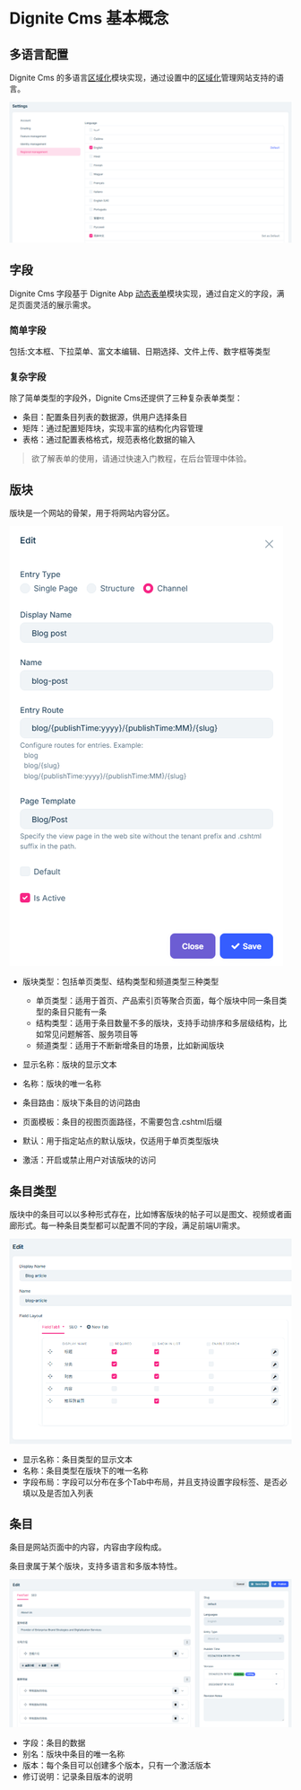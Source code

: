 # Dignite Cms 基本概念

## 多语言配置

Dignite Cms 的多语言[区域化](../regionalization.md)模块实现，通过设置中的[区域化](../regional-management.md)管理网站支持的语言。

![区域化设置](images/regional-management.png)

## 字段

Dignite Cms 字段基于 Dignite Abp [动态表单](https://learn.dignite.com/zh-Hans/abp/latest/Dynamic-Forms)模块实现，通过自定义的字段，满足页面灵活的展示需求。

### 简单字段

包括:文本框、下拉菜单、富文本编辑、日期选择、文件上传、数字框等类型

### 复杂字段

除了简单类型的字段外，Dignite Cms还提供了三种复杂表单类型：

- 条目：配置条目列表的数据源，供用户选择条目
- 矩阵：通过配置矩阵块，实现丰富的结构化内容管理
- 表格：通过配置表格格式，规范表格化数据的输入

> 欲了解表单的使用，请通过快速入门教程，在后台管理中体验。

## 版块

版块是一个网站的骨架，用于将网站内容分区。

![编辑版块](images/section-edit.png)

- 版块类型：包括单页类型、结构类型和频道类型三种类型
  
  - 单页类型：适用于首页、产品索引页等聚合页面，每个版块中同一条目类型的条目只能有一条
  - 结构类型：适用于条目数量不多的版块，支持手动排序和多层级结构，比如常见问题解答、服务项目等
  - 频道类型：适用于不断新增条目的场景，比如新闻版块

- 显示名称：版块的显示文本
- 名称：版块的唯一名称
- 条目路由：版块下条目的访问路由
- 页面模板：条目的视图页面路径，不需要包含.cshtml后缀
- 默认：用于指定站点的默认版块，仅适用于单页类型版块
- 激活：开启或禁止用户对该版块的访问
  
## 条目类型

版块中的条目可以以多种形式存在，比如博客版块的帖子可以是图文、视频或者画廊形式。每一种条目类型都可以配置不同的字段，满足前端UI需求。

![编辑条目类型](images/entry-type-edit.png)

- 显示名称：条目类型的显示文本
- 名称：条目类型在版块下的唯一名称
- 字段布局：字段可以分布在多个Tab中布局，并且支持设置字段标签、是否必填以及是否加入列表

## 条目

条目是网站页面中的内容，内容由字段构成。

条目隶属于某个版块，支持多语言和多版本特性。

![编辑条目](images/entry-edit.png)

- 字段：条目的数据
- 别名：版块中条目的唯一名称
- 版本：每个条目可以创建多个版本，只有一个激活版本
- 修订说明：记录条目版本的说明